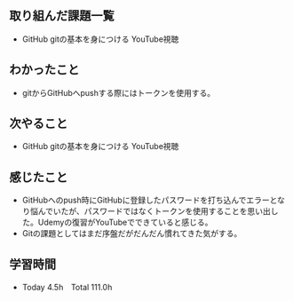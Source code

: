 ## 取り組んだ課題一覧  
- GitHub gitの基本を身につける YouTube視聴
## わかったこと
- gitからGitHubへpushする際にはトークンを使用する。
## 次やること  
- GitHub gitの基本を身につける YouTube視聴
## 感じたこと  
- GitHubへのpush時にGitHubに登録したパスワードを打ち込んでエラーとなり悩んでいたが、パスワードではなくトークンを使用することを思い出した。Udemyの復習がYouTubeでできていると感じる。
- Gitの課題としてはまだ序盤だがだんだん慣れてきた気がする。
## 学習時間  
- Today 4.5h　Total 111.0h
